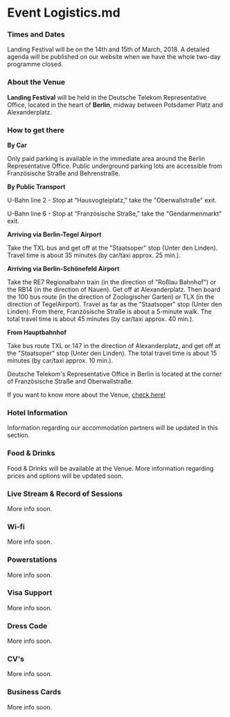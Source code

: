 # Event Logistics.md

### Times and Dates

Landing Festival will be on the 14th and 15th of March, 2018. A detailed agenda will be published on our website when we have the whole two-day programme closed.

### About the Venue

**Landing Festival** will be held in the Deutsche Telekom Representative Office, located in the heart of **Berlin**, midway between Potsdamer Platz and Alexanderplatz.

### How to get there

**By Car**

Only paid parking is available in the immediate area around the Berlin Representative Office. Public underground parking lots are accessible from Französische Straße and Behrenstraße.

**By Public Transport**

U-Bahn line 2 - Stop at “Hausvogteiplatz,” take the "Oberwallstraße" exit.

U-Bahn line 6 - Stop at “Französische Straße,” take the "Gendarmenmarkt" exit.

**Arriving via Berlin-Tegel Airport**

Take the TXL bus and get off at the "Staatsoper" stop (Unter den Linden). Travel time is about 35 minutes (by car/taxi approx. 25 min.).

**Arriving via Berlin-Schönefeld Airport**

Take the RE7 Regionalbahn train (in the direction of "Roßlau Bahnhof") or the RB14 (in the direction of Nauen). Get off at Alexanderplatz. Then board the 100 bus route (in the direction of Zoologischer Garten) or TLX (in the direction of TegelAirport). Travel as far as the "Staatsoper" stop (Unter den Linden). From there, Französische Straße is about a 5-minute walk. The total travel time is about 45 minutes (by car/taxi approx. 40 min.).

**From Hauptbahnhof**

Take bus route TXL or 147 in the direction of Alexanderplatz, and get off at the "Staatsoper" stop (Unter den Linden). The total travel time is about 15 minutes (by car/taxi approx. 10 min.).

Deutsche Telekom's Representative Office in Berlin is located at the corner of Französische Straße and Oberwallstraße.

If you want to know more about the Venue, [check here!](https://landingfestival.com/about#venue)

### Hotel Information

Information regarding our accommodation partners will be updated in this section.

### Food & Drinks

Food & Drinks will be available at the Venue. More information regarding prices and options will be updated soon.

### Live Stream & Record of Sessions

More info soon.

### Wi-fi

More info soon.

### Powerstations

More info soon.

### Visa Support

More info soon.

### Dress Code

More info soon.

### CV's

More info soon.

### Business Cards

More info soon.
